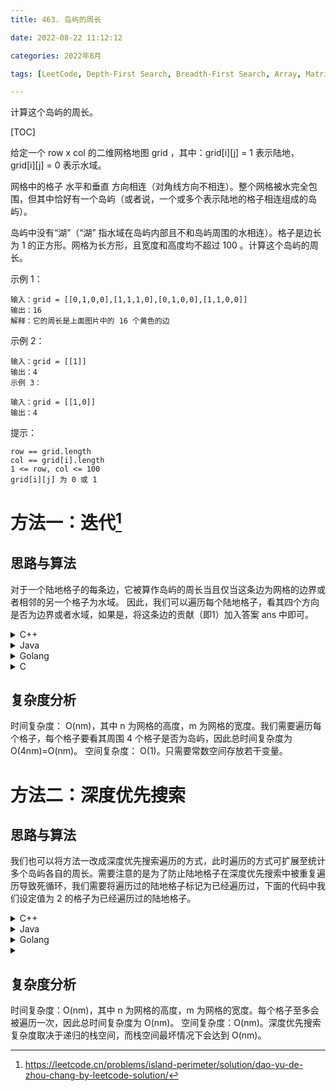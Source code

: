 ```yaml
---
title: 463. 岛屿的周长

date: 2022-08-22 11:12:12

categories: 2022年8月

tags: [LeetCode, Depth-First Search, Breadth-First Search, Array, Matrix]

---
```

计算这个岛屿的周长。

<!-- more -->

[TOC]

给定一个 row x col 的二维网格地图 grid ，其中：grid[i][j] = 1 表示陆地， grid[i][j] = 0 表示水域。

网格中的格子 水平和垂直 方向相连（对角线方向不相连）。整个网格被水完全包围，但其中恰好有一个岛屿（或者说，一个或多个表示陆地的格子相连组成的岛屿）。

岛屿中没有“湖”（“湖” 指水域在岛屿内部且不和岛屿周围的水相连）。格子是边长为 1 的正方形。网格为长方形，且宽度和高度均不超过 100 。计算这个岛屿的周长。



示例 1：

    输入：grid = [[0,1,0,0],[1,1,1,0],[0,1,0,0],[1,1,0,0]]
    输出：16
    解释：它的周长是上面图片中的 16 个黄色的边
示例 2：

    输入：grid = [[1]]
    输出：4
    示例 3：
    
    输入：grid = [[1,0]]
    输出：4


提示：

    row == grid.length
    col == grid[i].length
    1 <= row, col <= 100
    grid[i][j] 为 0 或 1



# 方法一：迭代[^1]

## 思路与算法

对于一个陆地格子的每条边，它被算作岛屿的周长当且仅当这条边为网格的边界或者相邻的另一个格子为水域。 因此，我们可以遍历每个陆地格子，看其四个方向是否为边界或者水域，如果是，将这条边的贡献（即1）加入答案 ans 中即可。

<details>
    <summary>C++</summary>


```
class Solution {
    constexpr static int dx[4] = {0, 1, 0, -1};
    constexpr static int dy[4] = {1, 0, -1, 0};
public:
    int islandPerimeter(vector<vector<int>> &grid) {
        int n = grid.size(), m = grid[0].size();
        int ans = 0;
        for (int i = 0; i < n; ++i) {
            for (int j = 0; j < m; ++j) {
                if (grid[i][j]) {
                    int cnt = 0;
                    for (int k = 0; k < 4; ++k) {
                        int tx = i + dx[k];
                        int ty = j + dy[k];
                        if (tx < 0 || tx >= n || ty < 0 || ty >= m || !grid[tx][ty]) {
                            cnt += 1;
                        }
                    }
                    ans += cnt;
                }
            }
        }
        return ans;
    }
};
```
</details>
<details>
    <summary>Java</summary>


```
class Solution {
    static int[] dx = {0, 1, 0, -1};
    static int[] dy = {1, 0, -1, 0};

    public int islandPerimeter(int[][] grid) {
        int n = grid.length, m = grid[0].length;
        int ans = 0;
        for (int i = 0; i < n; ++i) {
            for (int j = 0; j < m; ++j) {
                if (grid[i][j] == 1) {
                    int cnt = 0;
                    for (int k = 0; k < 4; ++k) {
                        int tx = i + dx[k];
                        int ty = j + dy[k];
                        if (tx < 0 || tx >= n || ty < 0 || ty >= m || grid[tx][ty] == 0) {
                            cnt += 1;
                        }
                    }
                    ans += cnt;
                }
            }
        }
        return ans;
    }
}

```
</details>
<details>
    <summary>Golang</summary>


```
type pair struct{ x, y int }
var dir4 = []pair{{-1, 0}, {1, 0}, {0, -1}, {0, 1}}

func islandPerimeter(grid [][]int) (ans int) {
    n, m := len(grid), len(grid[0])
    for i, row := range grid {
        for j, v := range row {
            if v == 1 {
                for _, d := range dir4 {
                    if x, y := i+d.x, j+d.y; x < 0 || x >= n || y < 0 || y >= m || grid[x][y] == 0 {
                        ans++
                    }
                }
            }
        }
    }
    return
}

```
</details>
<details>
    <summary>C</summary>


```
const int dx[4] = {0, 1, 0, -1};
const int dy[4] = {1, 0, -1, 0};

int islandPerimeter(int** grid, int gridSize, int* gridColSize) {
    int n = gridSize, m = gridColSize[0];
    int ans = 0;
    for (int i = 0; i < n; ++i) {
        for (int j = 0; j < m; ++j) {
            if (grid[i][j]) {
                int cnt = 0;
                for (int k = 0; k < 4; ++k) {
                    int tx = i + dx[k];
                    int ty = j + dy[k];
                    if (tx < 0 || tx >= n || ty < 0 || ty >= m || !grid[tx][ty]) {
                        cnt += 1;
                    }
                }
                ans += cnt;
            }
        }
    }
    return ans;
}

```
</details>




## 复杂度分析

时间复杂度：
O(nm)，其中 n 为网格的高度，m 为网格的宽度。我们需要遍历每个格子，每个格子要看其周围 4 个格子是否为岛屿，因此总时间复杂度为O(4nm)=O(nm)。
空间复杂度：
O(1)。只需要常数空间存放若干变量。

# 方法二：深度优先搜索

## 思路与算法

我们也可以将方法一改成深度优先搜索遍历的方式，此时遍历的方式可扩展至统计多个岛屿各自的周长。需要注意的是为了防止陆地格子在深度优先搜索中被重复遍历导致死循环，我们需要将遍历过的陆地格子标记为已经遍历过，下面的代码中我们设定值为 2 的格子为已经遍历过的陆地格子。




<details>
    <summary>C++</summary>


```
class Solution {
    constexpr static int dx[4] = {0, 1, 0, -1};
    constexpr static int dy[4] = {1, 0, -1, 0};
public:
    int dfs(int x, int y, vector<vector<int>> &grid, int n, int m) {
        if (x < 0 || x >= n || y < 0 || y >= m || grid[x][y] == 0) {
            return 1;
        }
        if (grid[x][y] == 2) {
            return 0;
        }
        grid[x][y] = 2;
        int res = 0;
        for (int i = 0; i < 4; ++i) {
            int tx = x + dx[i];
            int ty = y + dy[i];
            res += dfs(tx, ty, grid, n, m);
        }
        return res;
    }
    int islandPerimeter(vector<vector<int>> &grid) {
        int n = grid.size(), m = grid[0].size();
        int ans = 0;
        for (int i = 0; i < n; ++i) {
            for (int j = 0; j < m; ++j) {
                if (grid[i][j] == 1) {
                    ans += dfs(i, j, grid, n, m);
                }
            }
        }
        return ans;
    }
};
```
</details>




<details>
    <summary>Java</summary>


```
class Solution {
    static int[] dx = {0, 1, 0, -1};
    static int[] dy = {1, 0, -1, 0};

    public int islandPerimeter(int[][] grid) {
        int n = grid.length, m = grid[0].length;
        int ans = 0;
        for (int i = 0; i < n; ++i) {
            for (int j = 0; j < m; ++j) {
                if (grid[i][j] == 1) {
                    ans += dfs(i, j, grid, n, m);
                }
            }
        }
        return ans;
    }

    public int dfs(int x, int y, int[][] grid, int n, int m) {
        if (x < 0 || x >= n || y < 0 || y >= m || grid[x][y] == 0) {
            return 1;
        }
        if (grid[x][y] == 2) {
            return 0;
        }
        grid[x][y] = 2;
        int res = 0;
        for (int i = 0; i < 4; ++i) {
            int tx = x + dx[i];
            int ty = y + dy[i];
            res += dfs(tx, ty, grid, n, m);
        }
        return res;
    }
}
```
</details>




<details>
    <summary>Golang</summary>


```
type pair struct{ x, y int }
var dir4 = []pair{{-1, 0}, {1, 0}, {0, -1}, {0, 1}}

func islandPerimeter(grid [][]int) (ans int) {
    n, m := len(grid), len(grid[0])
    var dfs func(x, y int)
    dfs = func(x, y int) {
        if x < 0 || x >= n || y < 0 || y >= m || grid[x][y] == 0 {
            ans++
            return
        }
        if grid[x][y] == 2 {
            return
        }
        grid[x][y] = 2
        for _, d := range dir4 {
            dfs(x+d.x, y+d.y)
        }
    }
    for i, row := range grid {
        for j, v := range row {
            if v == 1 {
                dfs(i, j)
            }
        }
    }
    return
}

```
</details>



<details>
    <summary></summary>


```
const int dx[4] = {0, 1, 0, -1};
const int dy[4] = {1, 0, -1, 0};

int dfs(int x, int y, int** grid, int n, int m) {
    if (x < 0 || x >= n || y < 0 || y >= m || grid[x][y] == 0) {
        return 1;
    }
    if (grid[x][y] == 2) {
        return 0;
    }
    grid[x][y] = 2;
    int res = 0;
    for (int i = 0; i < 4; ++i) {
        int tx = x + dx[i];
        int ty = y + dy[i];
        res += dfs(tx, ty, grid, n, m);
    }
    return res;
}

int islandPerimeter(int** grid, int gridSize, int* gridColSize) {
    int n = gridSize, m = gridColSize[0];
    int ans = 0;
    for (int i = 0; i < n; ++i) {
        for (int j = 0; j < m; ++j) {
            if (grid[i][j] == 1) {
                ans += dfs(i, j, grid, n, m);
            }
        }
    }
    return ans;
}
```
</details>


## 复杂度分析

时间复杂度：O(nm)，其中 n 为网格的高度，m 为网格的宽度。每个格子至多会被遍历一次，因此总时间复杂度为 O(nm)。
空间复杂度：O(nm)。深度优先搜索复杂度取决于递归的栈空间，而栈空间最坏情况下会达到 O(nm)。


[^1]:https://leetcode.cn/problems/island-perimeter/solution/dao-yu-de-zhou-chang-by-leetcode-solution/